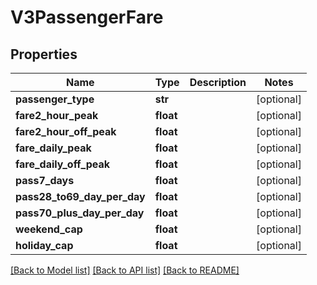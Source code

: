 # V3PassengerFare

## Properties
Name | Type | Description | Notes
------------ | ------------- | ------------- | -------------
**passenger_type** | **str** |  | [optional] 
**fare2_hour_peak** | **float** |  | [optional] 
**fare2_hour_off_peak** | **float** |  | [optional] 
**fare_daily_peak** | **float** |  | [optional] 
**fare_daily_off_peak** | **float** |  | [optional] 
**pass7_days** | **float** |  | [optional] 
**pass28_to69_day_per_day** | **float** |  | [optional] 
**pass70_plus_day_per_day** | **float** |  | [optional] 
**weekend_cap** | **float** |  | [optional] 
**holiday_cap** | **float** |  | [optional] 

[[Back to Model list]](../README.md#documentation-for-models) [[Back to API list]](../README.md#documentation-for-api-endpoints) [[Back to README]](../README.md)

